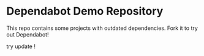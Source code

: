 # Dependabot Demo Repository

This repo contains some projects with outdated dependencies. Fork it to try out
Dependabot!

try update !
